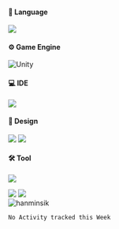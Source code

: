 #### 🚀 Language
<img src="https://img.shields.io/badge/C&thinsp;%23-7F00FF?style=for-the-badge&logo=.net&logoColor=white?"/>

#### ⚙️ Game Engine

<img alt="Unity" src="https://img.shields.io/badge/unity%20-%23000000.svg?&style=for-the-badge&logo=unity&logoColor=white"/>

#### 💻 IDE
<img src="https://img.shields.io/badge/Rider-fc0d3d?&style=for-the-badge&logo=rider&logoColor=white"/>

#### 🎨 Design
<img src="https://img.shields.io/badge/aseprite-7D929E?&style=for-the-badge&logo=aseprite.svg%20xd&logoColor=white"/>
<img src="https://img.shields.io/badge/photoshop%20-%2331A8FF.svg?&style=for-the-badge&logo=adobe%20photoshop&logoColor=white"/>

#### 🛠 Tool

<img src="https://img.shields.io/badge/github%20-212121.svg?&style=for-the-badge&logo=github&logoColor=white"/> 


 <img src="https://img.shields.io/badge/photoshop%20-%2331A8FF.svg?&style=for-the-badge&logo=adobe%20photoshop&logoColor=white"/> <img src="https://img.shields.io/badge/figma%20-%23F24E1E.svg?&style=for-the-badge&logo=figma&logoColor=white"/>  
<img align="center" src="https://github-readme-streak-stats.herokuapp.com/?user=hanminsik&count_private=true&theme=radical" alt="hanminsik" />

<!--START_SECTION:waka-->
```text
No Activity tracked this Week
```
<!--END_SECTION:waka-->

